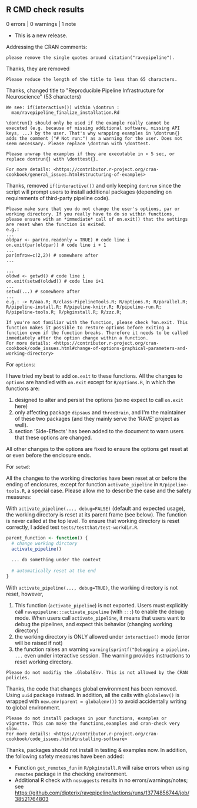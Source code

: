 ## R CMD check results

0 errors | 0 warnings | 1 note

* This is a new release.


Addressing the CRAN comments:


```
please remove the single quotes around citation("ravepipeline").
```

Thanks, they are removed

```
Please reduce the length of the title to less than 65 characters.
```

Thanks, changed title to "Reproducible Pipeline Infrastructure for Neuroscience" (53 characters)


```
We see: if(interactive()) within \dontrun :
  man/ravepipeline_finalize_installation.Rd

\dontrun{} should only be used if the example really cannot be executed (e.g. because of missing additional software, missing API keys, ...) by the user. That's why wrapping examples in \dontrun{} adds the comment ("# Not run:") as a warning for the user. Does not seem necessary. Please replace \dontrun with \donttest.

Please unwrap the examples if they are executable in < 5 sec, or replace dontrun{} with \donttest{}.

For more details: <https://contributor.r-project.org/cran-cookbook/general_issues.html#structuring-of-examples>

```

Thanks, removed `if(interactive())` and only keeping `dontrun` since the script will prompt users to install additional packages (depending on requirements of third-party pipeline code).


```
Please make sure that you do not change the user's options, par or working directory. If you really have to do so within functions, please ensure with an *immediate* call of on.exit() that the settings are reset when the function is exited.
e.g.:
...
oldpar <- par(no.readonly = TRUE) # code line i
on.exit(par(oldpar)) # code line i + 1
...
par(mfrow=c(2,2)) # somewhere after
...

...
oldwd <- getwd() # code line i
on.exit(setwd(oldwd)) # code line i+1
...
setwd(...) # somewhere after
...
e.g.: -> R/aaa.R; R/class-PipelineTools.R; R/options.R; R/parallel.R; R/pipeline-install.R; R/pipeline-knitr.R; R/pipeline-run.R; R/pipeline-tools.R; R/pkginstall.R; R/zzz.R;

If you're not familiar with the function, please check ?on.exit. This function makes it possible to restore options before exiting a function even if the function breaks. Therefore it needs to be called immediately after the option change within a function.
For more details: <https://contributor.r-project.org/cran-cookbook/code_issues.html#change-of-options-graphical-parameters-and-working-directory>

```

For `options`:

I have tried my best to add `on.exit` to these functions. All the changes to `options` are handled with `on.exit` except for `R/options.R`, in which the functions are:

1. designed to alter and persist the options (so no expect to call `on.exit` here)
2. only affecting package `dipsaus` and `threeBrain`, and I'm the maintainer of these two packages (and they mainly serve the 'RAVE' project as well).
3. section 'Side-Effects' has been added to the document to warn users that these options are changed.

All other changes to the options are fixed to ensure the options get reset at or even before the enclosure ends.


For `setwd`:

All the changes to the working directories have been reset at or before the ending of enclosures, except for function `activate_pipeline` in `R/pipeline-tools.R`, a special case. Please allow me to describe the case and the safety measures:

With `activate_pipeline(..., debug=FALSE)` (default and expected usage), the working directory is reset at its parent frame (see below). The function is never called at the top level. To ensure that working directory is reset correctly, I added test `tests/testthat/test-workdir.R`.

``` r
parent_function <- function() {
  # change working dirctory
  activate_pipeline()
  
  ... do something under the context
  
  # automatically reset at the end
}

```


With `activate_pipeline(..., debug=TRUE)`, the working directory is not reset, however, 
  
  1. This function (`activate_pipeline`) is not exported. Users must explicitly call `ravepipeline:::activate_pipeline` (with `:::`) to enable the debug mode. When users call `activate_pipeline`, it means that users want to debug the pipelines, and expect this behavior (changing working directory)
  2. the working directory is ONLY allowed under `interactive()` mode (error will be raised if not)
  3. the function raises an warning `warning(sprintf("Debugging a pipeline. ...` even under interactive session. The warning provides instructions to reset working directory.



```
Please do not modifiy the .GlobalEnv. This is not allowed by the CRAN policies.
```

Thanks, the code that changes global environment has been removed. Using `uuid` package instead. In addition, all the calls with `globalenv()` is wrapped with `new.env(parent = globalenv())` to avoid accidentally writing to global environment.


```
Please do not install packages in your functions, examples or vignette. This can make the functions,examples and cran-check very slow.
For more details: <https://contributor.r-project.org/cran-cookbook/code_issues.html#installing-software>
```

Thanks, packages should not install in testing & examples now. In addition, the following safety measures have been added:

* Function `get_remotes_fun` in `R/pkginstall.R` will raise errors when using `remotes` package in the checking environment.
* Additional R check with `nosuggests` results in no errors/warnings/notes; see https://github.com/dipterix/ravepipeline/actions/runs/13774856744/job/38521764803
